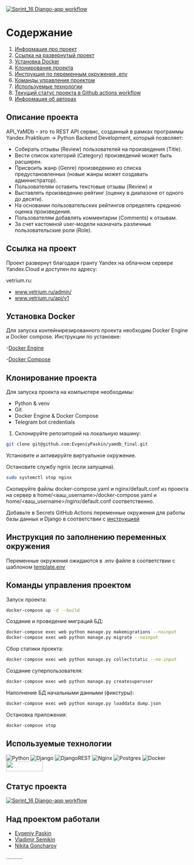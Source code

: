 [![Sprint_16 Django-app workflow](https://github.com/EvgeniyPaskin/yamdb_final/actions/workflows/yamdb_workflow.yml/badge.svg)](https://github.com/EvgeniyPaskin/yamdb_final/actions/workflows/yamdb_workflow.yml)

# Содержание

1. [Информация про проект](#описание-проекта)
2. [Ссылка на развернутый проект](#ссылка-на-проект)
3. [Установка Docker](#установка-docker)
4. [Клонирование проекта](#клонирование-проекта)
5. [Инструкция по переменным окружения .env](#инструкция-по-заполнению-переменных-окружения)
6. [Команды управления проектом](#команды-управления-проектом)
7. [Используемые технологии](#используемые-технологии)
8. [Текущий статус проекта в Github actions workflow](#статус-проекта)
9. [Информация об авторах](#над-проектом-работали)


## Описание проекта

API_YaMDb – это то REST API сервис, созданный в рамках программы Yandex.Praktikum -> Python Backend Development, который позволяет:
- Cобирать отзывы (Review) пользователей на произведения (Title).
- Вести список категорий (Category) произведений может быть расширен. 
- Присвоить жанр (Genre) произведению из списка предустановленных (новые жанры может создавать  администратор). 
- Пользователям  оставить текстовые отзывы (Review) и 
- Выставлять произведению рейтинг (оценку в диапазоне от одного до десяти). 
- На основании пользовательских рейтингов определять среднюю оценка произведения. 
- Пользователям добавлять комментарии (Comments) к отзывам. 
- За счет кастомной user-модели  назначать различные пользовательские роли (Role).

## Ссылка на проект
Проект развернут благодаря гранту Yandex на облачном сервере Yandex.Cloud и доступен по адресу:

vetrium.ru:
- www.vetrium.ru/admin/
- www.vetrium.ru/api/v1

## Установка Docker
Для запуска контейнирезированного проекта необходим Docker Engine и Docker compose.
Инструкции по установке:

-[Docker Engine](https://docs.docker.com/engine/install/)

-[Docker Compose](https://docs.docker.com/compose/install/)

## Клонирование проекта

Для запуска проекта на компьютере необходимы:
- Python & venv
- Git 
- Docker Engine & Docker Compose
- Telegram bot credentials 

1. Склонируйте репозиторий на локальную машину:
```bash
git clone git@github.com:EvgeniyPaskin/yamdb_final.git
```
Установите и активируйте виртуальное окружение.

Остановите службу ngnix (если запущена).
```bash
sudo systemctl stop nginx 
```

Скопируйте файлы docker-compose.yaml и nginx/default.conf из проекта на сервер в home/<ваш_username>/docker-compose.yaml и home/<ваш_username>/nginx/default.conf соответственно.

Добавьте в Secrets GitHub Actions переменные окружения для работы базы данных и Django в соответствии с [инструкцией](#инструкция-по-заполнению-переменных-окружения)

## Инструкция по заполнению переменных окружения

Переменные окружения ожидаются в .env файле в соответствии с шаблоном [template.env](#https://github.com/EvgeniyPaskin/yamdb_final/blob/master/template.env)

## Команды управления проектом

Запуск проекта:
```bash
docker-compose up -d --build
```

Создание и проведение миграций БД:
```bash
docker-compose exec web python manage.py makemigrations --noinput
docker-compose exec web python manage.py migrate --noinput
```

Сбор статики проекта:
```bash
docker-compose exec web python manage.py collectstatic --no-input
```

Создание суперпользователя:
```bash
docker-compose exec web python manage.py createsuperuser
```

Наполнение БД начальными данными (фикстуры):
```bash
docker-compose exec web python manage.py loaddata dump.json
```

Остановка приложения:
```bash
docker-compose stop
```

## Используемые технологии

![Python](https://img.shields.io/badge/python-3670A0?style=for-the-badge&logo=python&logoColor=ffdd54)
![Django](https://img.shields.io/badge/django-%23092E20.svg?style=for-the-badge&logo=django&logoColor=white)
![DjangoREST](https://img.shields.io/badge/DJANGO-REST-ff1709?style=for-the-badge&logo=django&logoColor=white&color=ff1709&labelColor=gray)
![Nginx](https://img.shields.io/badge/nginx-%23009639.svg?style=for-the-badge&logo=nginx&logoColor=white)
![Postgres](https://img.shields.io/badge/postgres-%23316192.svg?style=for-the-badge&logo=postgresql&logoColor=white)
![Docker](https://img.shields.io/badge/docker-%230db7ed.svg?style=for-the-badge&logo=docker&logoColor=white)
<img src="https://webassets.mongodb.com/_com_assets/cms/cloud_icon_logo_rgb_2-rbdt1hfuo2.png" width="100" height="28">

## Статус проекта
[![Sprint_16 Django-app workflow](https://github.com/EvgeniyPaskin/yamdb_final/actions/workflows/yamdb_workflow.yml/badge.svg)](https://github.com/EvgeniyPaskin/yamdb_final/actions/workflows/yamdb_workflow.yml)

  
## Над проектом работали

- [Evgeniy Paskin](https://github.com/EvgeniyPaskin)
- [Vladimir Semikin](https://github.com/vsemikin)
- [Nikita Goncharov](https://github.com/EnemoCE)

...........